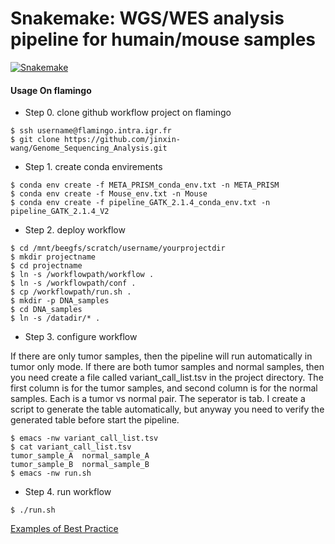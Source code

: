 # Snakemake:  WGS/WES analysis pipeline for humain/mouse samples

[![Snakemake](https://img.shields.io/badge/snakemake-=5.23.0-brightgreen.svg)](https://snakemake.github.io)

#### Usage On flamingo

- Step 0. clone github workflow project on flamingo
```
$ ssh username@flamingo.intra.igr.fr
$ git clone https://github.com/jinxin-wang/Genome_Sequencing_Analysis.git
```
- Step 1. create conda envirements 
```
$ conda env create -f META_PRISM_conda_env.txt -n META_PRISM
$ conda env create -f Mouse_env.txt -n Mouse
$ conda env create -f pipeline_GATK_2.1.4_conda_env.txt -n pipeline_GATK_2.1.4_V2
```
- Step 2. deploy workflow
```
$ cd /mnt/beegfs/scratch/username/yourprojectdir
$ mkdir projectname
$ cd projectname
$ ln -s /workflowpath/workflow .
$ ln -s /workflowpath/conf .
$ cp /workflowpath/run.sh .
$ mkdir -p DNA_samples
$ cd DNA_samples
$ ln -s /datadir/* .
```
- Step 3. configure workflow

If there are only tumor samples, then the pipeline will run automatically in tumor only mode. 
If there are both tumor samples and normal samples, then you need create a file called variant_call_list.tsv in the project directory. The first column is for the tumor samples, and second column is for the normal samples. Each is a tumor vs normal pair. The seperator is tab. I create a script to generate the table automatically, but anyway you need to verify the generated table before start the pipeline. 
```
$ emacs -nw variant_call_list.tsv
$ cat variant_call_list.tsv
tumor_sample_A  normal_sample_A
tumor_sample_B  normal_sample_B
$ emacs -nw run.sh
```
- Step 4. run workflow
```
$ ./run.sh
```

[Examples of Best Practice](https://snakemake.github.io/snakemake-workflow-catalog/)
